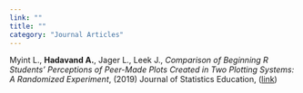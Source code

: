 ```yaml
---
link: ""
title: ""
category: "Journal Articles"
---
```


Myint L., **Hadavand A.**, Jager L., Leek J., *Comparison of Beginning R Students’ Perceptions of Peer-Made Plots Created in Two Plotting Systems: A Randomized Experiment*, (2019) Journal of Statistics Education, ([link](https://www.tandfonline.com/doi/full/10.1080/10691898.2019.1695554))